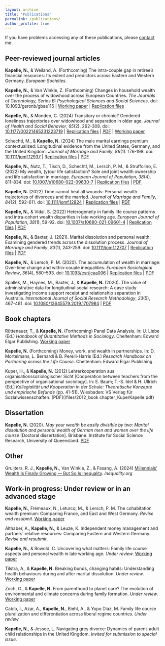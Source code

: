 ```yaml
---
layout: archive
title: "Publications"
permalink: /publications/
author_profile: true
---
```


If you have problems accessing any of these publications, please [contact](/contact) me.

## Peer-reviewed journal articles

**Kapelle, N.**, & Weiland, A. (Forthcoming) The intra-couple gap in retiree’s financial resources: Its extent and predictors across Eastern and Western Germany. *European Societies*.

**Kapelle, N.**, & Van Winkle, Z. (Forthcoming) Changes in household wealth over the process of widowhood across European Countries. *The Journals of Gerontology, Series B: Psychological Sciences and Social Sciences*. doi: 10.1093/geronb/gbae116 \| [Working paper](https://osf.io/preprints/socarxiv/davxs/) \| [Replication files](https://osf.io/gyc7f/)

**Kapelle, N.**, & Monden, C. (2024) Transitory or chronic? Gendered loneliness trajectories over widowhood and separation in older age. *Journal of Health and Social Behavior*, *65*(2), 292-308. doi: [10.1177/00221465231223719](https://doi.org/10.1177/00221465231223719) \| [Replication files](https://osf.io/qnyh9/) \| [PDF](/files/2024_JHSB_10.117700221465231223719.pdf) \| [Working paper](https://osf.io/preprints/socarxiv/uqytc/) 

Schechtl, M., & **Kapelle, N.** (2024) The male marital earnings premium contextualized: Longitudinal evidence from the United States, Germany, and the United Kingdom. *Journal of Marriage and Family*, *86*(1). 176-198. doi: [10.1111/jomf.12937](https://onlinelibrary.wiley.com/doi/full/10.1111/jomf.12937) \| [Replication files](https://osf.io/uwq2z/) \| [PDF](/files/2023_JMF_jomf.12937.pdf)

**Kapelle, N.**, Nutz, T., Tisch, D., Schechtl, M., Lersch, P. M., & Struffolino, E. (2022) My wealth, (y)our life satisfaction? Sole and joint wealth ownership and life satisfaction in marriage. *European Journal of Population*, *38*(4). 811-834. doi: [10.1007/s10680-022-09630-7](http://dx.doi.org/10.1007/s10680-022-09630-7) \| [Replication files](https://osf.io/4mvxr/) \| [PDF](/files/2022_EJP_s10680-022-09630-7.pdf)

**Kapelle, N.** (2022) Time cannot heal all wounds: Personal wealth trajectories of divorcees and the married. *Journal of Marriage and Family*, *84*(2), 592-611. doi: [10.1111/jomf.12824](https://onlinelibrary.wiley.com/doi/full/10.1111/jomf.12824) \| [Replication files](https://osf.io/vhwsd/) \| [PDF](/files/2022_JMF_jomf.12824.pdf)

**Kapelle, N.**, & Vidal, S. (2022) Heterogeneity in family life course patterns and intra-cohort wealth disparities in late working age. *European Journal of Population*, *38*(1), 59-92. doi: [10.1007/s10680-021-09601-4](https://link.springer.com/article/10.1007/s10680-021-09601-4) \| [Replication files](https://osf.io/5vujc/) \| [PDF](/files/2022_EJP_s10680-021-09601-4.pdf)

**Kapelle, N.**, & Baxter, J. (2021). Marital dissolution and personal wealth: Examining gendered trends across the dissolution process. *Journal of Marriage and Family*, *83*(1), 243-259. doi: [10.1111/jomf.12707](https://onlinelibrary.wiley.com/doi/full/10.1111/jomf.12707) \| [Replication files](https://osf.io/qpm6t/) \| [PDF](/files/2021_JMF_jomf.12707.pdf)

**Kapelle, N.**, & Lersch, P. M. (2020). The accumulation of wealth in marriage: Over-time change and within-couple inequalities. *European Sociological Review*, *36*(4), 580–593. doi: [10.1093/esr/jcaa006](https://academic.oup.com/esr/article/36/4/580/5753972?login=false) \| [Replication files](https://osf.io/sg84a/) \| [PDF](/files/2020_ESR_jcaa006.pdf)

Spallek, M., Haynes, M., Baxter, J., & **Kapelle, N.** (2020). The value of administrative data for longitudinal social research: A case study investigating income support receipt and relationship separation in Australia. *International Journal of Social Research Methodology*, *23*(5), 467-481. doi: [10.1080/13645579.2019.1707984](https://www.tandfonline.com/doi/abs/10.1080/13645579.2019.1707984) \| [PDF](/files/2020_IJSRM_13645579.2019.1707984.pdf)

## Book chapters

Rüttenauer, T., & **Kapelle, N.** (Forthcoming) Panel Data Analysis. In: U. Liebe (Ed.) *Handbook of Quantitative Methods in Sociology*. Cheltenham: Edward Elgar Publishing. [Working paper](https://osf.io/preprints/socarxiv/3mfzq)

**Kapelle, N.** (Forthcoming) Money, work, and wealth in partnerships. In: D. Mortelmans, L. Bernardi & B. Perelli-Harris (Ed.) *Research Handbook on Partnering across the Life Course*. Cheltenham: Edward Elgar Publishing.

Kuper, H., & **Kapelle, N.** (2012) Lehrerkooperation aus organisationssoziologischer Sicht [Cooperation between teachers from the perspective of organisational sociology]. In: E. Baum; T.-S. Idel & H. Ullrich (Ed.) *Kollegialität und Kooperation in der Schule: Theoretische Konzepte und empirische Befunde* (pp. 41-51). Wiesbaden: VS Verlag für Sozialwissenschaften. [PDF](/files/2012_book chapter_KuperKapelle.pdf)

## Dissertation

**Kapelle, N.** (2020). *May your wealth be easily divisible by two: Marital dissolution and personal wealth of German men and women over the life course* [Doctoral dissertation]. Brisbane: Institute for Social Science Research, University of Queensland. [PDF](/files/phd_thesis.pdf)

## Other

Gruijters, R. J., **Kapelle, N.**, Van Winkle, Z., & Fasang, A. (2024) [Millennials’ Wealth Is Finally Growing — But So Is Inequality](https://inequality.org/research/generational-wealth-inequality/). *Inequality.org*  

## Work-in progress: Under review or in an advanced stage 

**Kapelle, N.**, Frémeaux, N., Leturcq, M., & Lersch, P. M. The cohabitation wealth premium: Comparing France, and East and West Germany. *Revise and resubmit*. [Working paper](https://osf.io/preprints/socarxiv/uz74e) 

Althaber, A., **Kapelle, N.**, & Leuze, K. Independent money management and partners’ relative resources: Comparing Eastern and Western Germany. *Revise and resubmit*.

**Kapelle, N.**, & Rowold, C. Uncovering what matters: Family life course aspects and personal wealth in late working age. *Under review*. [Working paper](https://osf.io/preprints/socarxiv/pucvt) 

Tilstra, A., & **Kapelle, N.** Breaking bonds, changing habits: Understanding health behaviours during and after marital dissolution. *Under review*. [Working paper](https://osf.io/preprints/socarxiv/h8w53)

Zoch, G., & **Kapelle, N.** From parenthood to planet care? The evolution of environmental and climate concerns during family formation. *Under review*. [Working paper](https://osf.io/preprints/socarxiv/n4xwf/) 

Cabib, I., Azar, A., **Kapelle, N.**, Biehl, A., & Yopo Díaz, M. Family life course pluralization and differentiation across liberal regime countries. *Under review*

**Kapelle, N.**, & Jessee, L. Navigating grey divorce: Dynamics of parent-adult child relationships in the United Kingdom. *Invited for submission to special issue.*

